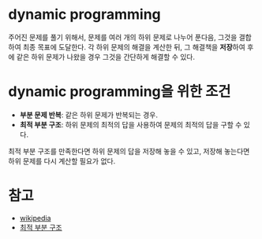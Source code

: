 # dynamic programming

주어진 문제를 풀기 위해서, 문제를 여러 개의 하위 문제로 나누어 푼다음, 그것을 결합하여 최종 목표에 도달한다. 각 하위 문제의 해결을 계산한 뒤, 그 해결책을 **저장**하여 후에 같은 하위 문제가 나왔을 경우 그것을 간단하게 해결할 수 있다.

# dynamic programming을 위한 조건

+ **부분 문제 반복**: 같은 하위 문제가 반복되는 경우.
+ **최적 부분 구조**: 하위 문제의 최적의 답을 사용하여 문제의 최적의 답을 구할 수 있다.

최적 부분 구조를 만족한다면 하위 문제의 답을 저장해 놓을 수 있고, 저장해 놓는다면 하위 문제를 다시 계산할 필요가 없다.

# 참고

+ [wikipedia](https://ko.wikipedia.org/wiki/%EB%8F%99%EC%A0%81_%EA%B3%84%ED%9A%8D%EB%B2%95)
+ [최적 부분 구조](https://nulls.co.kr/codeit/385)